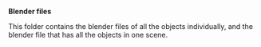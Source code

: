 **Blender files**

This folder contains the blender files of all the objects individually, and the blender file that has all the objects in one scene.
